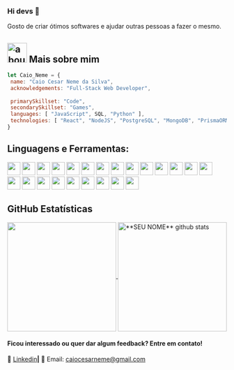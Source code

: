 ### Hi devs 👋

Gosto de criar ótimos softwares e ajudar outras pessoas a fazer o mesmo.

## <img width="45" alt="about" src="https://raw.github.com/elizarov/elizarov/master/about.png"> Mais sobre mim
<!--
<img align="right" width="300" src="https://i2.wp.com/allhtaccess.info/wp-content/uploads/2018/03/programming.gif?fit=1281%2C716&ssl=1" />
-->
```javascript
let Caio_Neme = {
 name: "Caio Cesar Neme da Silva",
 acknowledgements: "Full-Stack Web Developer",
 
 primarySkillset: "Code",
 secondarySkillset: "Games",
 languages: [ "JavaScript", SQL, "Python" ],
 technologies: [ "React", "NodeJS", "PostgreSQL", "MongoDB", "PrismaORM" ],
}
```

## **Linguagens e Ferramentas:**  

<code><img height="30" src="https://img.shields.io/badge/JavaScript-323330?style=for-the-badge&logo=javascript&logoColor=F7DF1E"/></code>
<code><img height="30" src="https://img.shields.io/badge/TypeScript-007ACC?style=for-the-badge&logo=typescript&logoColor=white"/></code>
<code><img height="30" src="https://img.shields.io/badge/Python-FFD43B?style=for-the-badge&logo=python&logoColor=blue"/></code>
<code><img height="30" src="https://img.shields.io/badge/Node%20js-339933?style=for-the-badge&logo=nodedotjs&logoColor=white"/></code>
<code><img height="30" src="https://img.shields.io/badge/React-20232A?style=for-the-badge&logo=react&logoColor=61DAFB"/></code>
<code><img height="30" src="https://img.shields.io/badge/HTML5-E34F26?style=for-the-badge&logo=html5&logoColor=white"/></code>
<code><img height="30" src="https://img.shields.io/badge/CSS3-1572B6?style=for-the-badge&logo=css3&logoColor=white"/></code>
<code><img height="30" src="https://img.shields.io/badge/axios-671ddf?&style=for-the-badge&logo=axios&logoColor=white"/></code>
<code><img height="30" src="https://img.shields.io/badge/Insomnia-5849be?style=for-the-badge&logo=Insomnia&logoColor=white"/></code>
<code><img height="30" src="https://img.shields.io/badge/npm-CB3837?style=for-the-badge&logo=npm&logoColor=white"/></code>
<code><img height="30" src="https://img.shields.io/badge/redis-CC0000.svg?&style=for-the-badge&logo=redis&logoColor=white"/></code>
<code><img height="30" src="https://img.shields.io/badge/ts--node-3178C6?style=for-the-badge&logo=ts-node&logoColor=white"/></code>
<code><img height="30" src="https://img.shields.io/badge/Vite-B73BFE?style=for-the-badge&logo=vite&logoColor=FFD62E"/></code>
<code><img height="30" src="https://img.shields.io/badge/PostgreSQL-316192?style=for-the-badge&logo=postgresql&logoColor=white"/></code>
<code><img height="30" src="https://img.shields.io/badge/MongoDB-4EA94B?style=for-the-badge&logo=mongodb&logoColor=white"/></code>
<code><img height="30" src="https://img.shields.io/badge/Linux-FCC624?style=for-the-badge&logo=linux&logoColor=black"/></code>
<code><img height="30" src="https://img.shields.io/badge/Ubuntu-E95420?style=for-the-badge&logo=ubuntu&logoColor=white"/></code>
<code><img height="30" src="https://img.shields.io/badge/iOS-000000?style=for-the-badge&logo=ios&logoColor=white"/></code>
<code><img height="30" src="https://img.shields.io/badge/Windows-0078D6?style=for-the-badge&logo=windows&logoColor=white"/></code>
<code><img height="30" src="https://img.shields.io/badge/Windows_11-0078d4?style=for-the-badge&logo=windows-11&logoColor=white"/></code>
<code><img height="30" src="https://img.shields.io/badge/Arduino-00979D?style=for-the-badge&logo=Arduino&logoColor=white"/></code>
<code><img height="30" src="https://img.shields.io/badge/GIT-E44C30?style=for-the-badge&logo=git&logoColor=white"/></code>
<code><img height="30" src="https://img.shields.io/badge/Microsoft_Office-D83B01?style=for-the-badge&logo=microsoft-office&logoColor=white"/></code>

<!--
https://github.com/alexandresanlim/Badges4-README.md-Profile#welcome-badges-4-readmemd-profile
-->

## **GitHub Estatísticas**

<a href="https://github.com/CaioNeme?tab=repositories">
 <img height="250" align="center" src="https://github-readme-stats.vercel.app/api/top-langs/?username=CaioNeme&theme=dark&hide_langs_below=1" />
</a>


<a href="https://github.com/CaioNeme?tab=repositories">
 <img height="250" align="center" src="https://github-readme-stats.vercel.app/api?username=CaioNeme&show_icons=true&theme=dark&line_height=27" alt="**SEU NOME** github stats"/>
</a>


[linkedin]: https://www.linkedin.com/in/caio-neme/

<br>

#### Ficou interessado ou quer dar algum feedback? Entre em contato!

👔 [Linkedin][linkedin]**|** 
📧 Email: caiocesarneme@gmail.com

<!-- https://github.com/iuricode/readme-template/blob/main/profile/profile7.md?plain=1 -->
